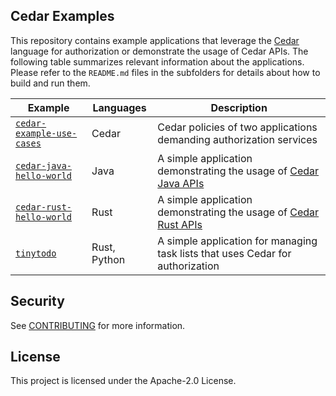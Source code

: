 ## Cedar Examples

This repository contains example applications that leverage the [Cedar](https://github.com/cedar-policy/cedar) language for authorization or demonstrate the usage of Cedar APIs. The following table summarizes relevant information about the applications. Please refer to the `README.md` files in the subfolders for details about how to build and run them.

| Example      | Languages | Description |
| ----------- | ----------- | ---------- |
| [`cedar-example-use-cases`][]     |  Cedar  | Cedar policies of two applications demanding authorization services |
| [`cedar-java-hello-world`][] | Java | A simple application demonstrating the usage of [Cedar Java APIs][] |
| [`cedar-rust-hello-world`][] | Rust | A simple application demonstrating the usage of [Cedar Rust APIs][] |
| [`tinytodo`][] | Rust, Python | A simple application for managing task lists that uses Cedar for authorization |

## Security

See [CONTRIBUTING](CONTRIBUTING.md#security-issue-notifications) for more information.

## License

This project is licensed under the Apache-2.0 License.

[Cedar Rust APIs]: https://github.com/cedar-policy/cedar/tree/main/cedar-policy
[Cedar Java APIs]: https://github.com/cedar-policy/cedar-java
[GitHub's authorization model in Cedar]: ./cedar-example-use-cases/github_example
[`cedar-example-use-cases`]: ./cedar-example-use-cases
[`cedar-github-model-app`]: ./cedar-github-model-app
[`cedar-java-hello-world`]: ./cedar-java-hello-world
[`cedar-rust-hello-world`]: ./cedar-rust-hello-world
[`tinytodo`]: ./tinytodo

